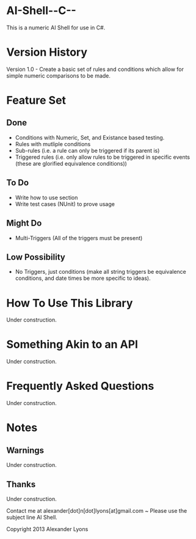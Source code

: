 AI-Shell--C--
========================================
This is a numeric AI Shell for use in C#.

Version History
========================================
Version 1.0 - Create a basic set of rules and conditions which allow for simple numeric comparisons to be made.

Feature Set
=========================================
Done
-----------------------------------------
 * Conditions with Numeric, Set, and Existance based testing.
 * Rules with mutliple conditions
 * Sub-rules (i.e. a rule can only be triggered if its parent is)
 * Triggered rules (i.e. only allow rules to be triggered in specific events (these are glorified equivalence conditions))

To Do
-----------------------------------------
 * Write how to use section
 * Write test cases (NUnit) to prove usage

Might Do
-----------------------------------------
 * Multi-Triggers (All of the triggers must be present)

Low Possibility
-----------------------------------------
 * No Triggers, just conditions (make all string triggers be equivalence conditions, and date times be more specific to ideas).

How To Use This Library
=========================================
Under construction.

Something Akin to an API
=========================================
Under construction.

Frequently Asked Questions
=========================================
Under construction.

Notes
=========================================
Warnings
-----------------------------------------
Under construction.

Thanks
-----------------------------------------
Under construction.

Contact me at alexander[dot]n[dot]lyons[at]gmail.com ~ Please use the subject line AI Shell.

Copyright 2013 Alexander Lyons